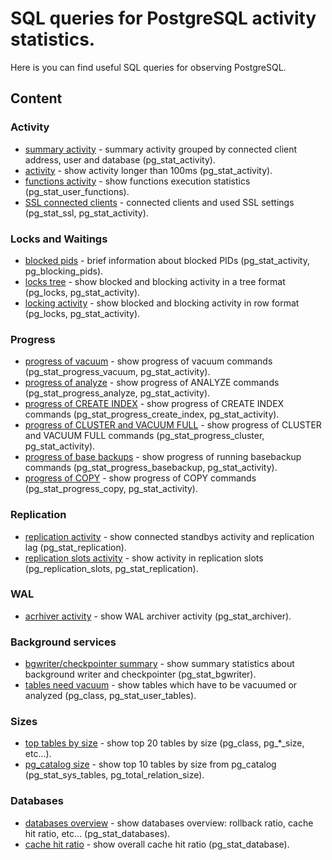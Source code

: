 # SQL queries for PostgreSQL activity statistics. 

Here is you can find useful SQL queries for observing PostgreSQL.

## Content

### Activity
- [summary activity](stats/activity_summary.sql) - summary activity grouped by connected client address, user and database (pg_stat_activity).
- [activity](stats/activity.sql) - show activity longer than 100ms (pg_stat_activity).
- [functions activity](stats/functions_activity.sql) - show functions execution statistics (pg_stat_user_functions).
- [SSL connected clients](stats/ssl_connected_clients.sql) - connected clients and used SSL settings (pg_stat_ssl, pg_stat_activity).

### Locks and Waitings
- [blocked pids](stats/blocked_activity_brief.sql) - brief information about blocked PIDs (pg_stat_activity, pg_blocking_pids).
- [locks tree](stats/locktree.sql) - show blocked and blocking activity in a tree format (pg_locks, pg_stat_activity).
- [locking activity](stats/locking_activity.sql) - show blocked and blocking activity in row format (pg_locks, pg_stat_activity).

### Progress
- [progress of vacuum](stats/progress_vacuum.sql) - show progress of vacuum commands (pg_stat_progress_vacuum, pg_stat_activity).
- [progress of analyze](stats/progress_analyze.sql) - show progress of ANALYZE commands (pg_stat_progress_analyze, pg_stat_activity).
- [progress of CREATE INDEX](stats/progress_create_index.sql) - show progress of CREATE INDEX commands (pg_stat_progress_create_index, pg_stat_activity).
- [progress of CLUSTER and VACUUM FULL](stats/progress_cluster.sql) - show progress of CLUSTER and VACUUM FULL commands (pg_stat_progress_cluster, pg_stat_activity).
- [progress of base backups](stats/progress_basebackup.sql) - show progress of running basebackup commands (pg_stat_progress_basebackup, pg_stat_activity).
- [progress of COPY](stats/progress_copy.sql) - show progress of COPY commands (pg_stat_progress_copy, pg_stat_activity).

### Replication
- [replication activity](stats/replication_activity.sql) - show connected standbys activity and replication lag (pg_stat_replication).
- [replication slots activity](stats/replication_slots_activity.sql) - show activity in replication slots (pg_replication_slots, pg_stat_replication).

### WAL
- [acrhiver activity](stats/archiver_activity.sql) - show WAL archiver activity (pg_stat_archiver).

### Background services
- [bgwriter/checkpointer summary](stats/bgwriter_summary.sql) - show summary statistics about background writer and checkpointer (pg_stat_bgwriter).
- [tables need vacuum](stats/show_autovacuum_needed.sql) - show tables which have to be vacuumed or analyzed (pg_class, pg_stat_user_tables).

### Sizes
- [top tables by size](stats/top_tables_by_size.sql) - show top 20 tables by size (pg_class, pg_*_size, etc...).
- [pg_catalog size](stats/pg_catalog_size.sql) - show top 10 tables by size from pg_catalog (pg_stat_sys_tables, pg_total_relation_size).

### Databases
- [databases overview](stats/databases_common.sql) - show databases overview: rollback ratio, cache hit ratio, etc... (pg_stat_databases).
- [cache hit ratio](stats/cache_hit_ratio.sql) - show overall cache hit ratio (pg_stat_database).

